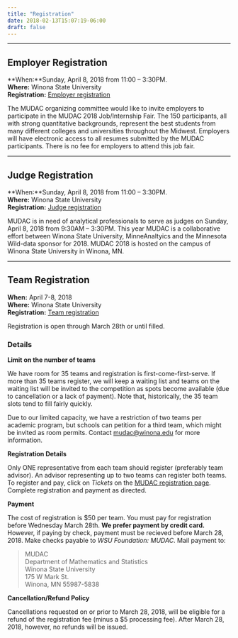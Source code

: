 ```yaml
---
title: "Registration"
date: 2018-02-13T15:07:19-06:00
draft: false
---
```


<hr>

## Employer Registration

**When:**Sunday, April 8, 2018 from 11:00 – 3:30PM. <br>
**Where:** Winona State University <br>
**Registration:** [Employer registration](https://www.eventbrite.com/e/2018-mudac-job-fair-registration-tickets-43136220597)

The MUDAC organizing committee would like to invite employers to participate in
the MUDAC 2018 Job/Internship Fair. The 150 participants, all with strong
quantitative backgrounds, represent the best students from many different
colleges and universities throughout the Midwest.  Employers will have
electronic access to all resumes submitted by the MUDAC participants.  There is
no fee for employers to attend this job fair.

<hr>

## Judge Registration

**When:**Sunday, April 8, 2018 from 11:00 – 3:30PM. <br>
**Where:** Winona State University <br>
**Registration:** [Judge registration](https://www.eventbrite.com/e/2018-mudac-judge-registration-tickets-43136240657)

MUDAC is in need of analytical professionals to serve as judges on Sunday, April
8, 2018 from 9:30AM – 3:30PM.  This year MUDAC is a collaborative effort between
Winona State University, MinneAnaltyics and the Minnesota Wild-data sponsor for
2018. MUDAC 2018 is hosted on the campus of Winona State University in Winona, MN.

<hr> 

## Team Registration

**When:** April 7-8, 2018 <br>
**Where:** Winona State University <br>
**Registration:** [Team registration](https://www.eventbrite.com/e/2018-mudac-team-registration-tickets-43136189504)

Registration is open through March 28th or until filled.  

### Details

**Limit on the number of teams**

We have room for 35 teams and registration is first-come-first-serve.  If more
than 35 teams register, we will keep a waiting list and teams on the waiting
list will be invited to the competition as spots become available (due to
cancellation or a lack of payment).  Note that, historically, the 35
team slots tend to fill fairly quickly.

Due to our limited capacity, we have a restriction of two teams per academic
program, but schools can petition for a third team, which might be invited as
room permits.  Contact <mudac@winona.edu> for more information.

**Registration Details**

Only ONE representative from each team should register (preferably team
advisor). An advisor representing up to two teams can register both
teams. To register and pay, click on *Tickets* on the [MUDAC registration page](https://www.eventbrite.com/e/2018-mudac-team-registration-tickets-43136189504).
Complete registration and payment as directed.

**Payment**

The cost of registration is $50 per team.  You must pay for registration before
Wednesday March 28th.  **We prefer payment by credit card.** However, if paying by
check, payment must be recieved before March 28, 2018.  Make checks payable to *WSU Foundation: MUDAC*.
Mail payment to:

> MUDAC <br>
> Department of Mathematics and Statistics <br>
> Winona State University <br>
> 175 W Mark St. <br>
> Winona, MN 55987-5838

**Cancellation/Refund Policy**

Cancellations requested on or prior to March 28, 2018, will be eligible for a
refund of the registration fee (minus a $5 processing fee). After March 28,
2018, however, no refunds will be issued.
